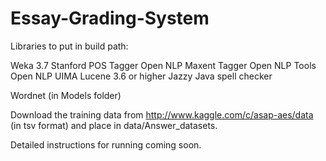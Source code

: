 Essay-Grading-System
====================

Libraries to put in build path:

Weka 3.7
Stanford POS Tagger
Open NLP Maxent Tagger
Open NLP Tools
Open NLP UIMA
Lucene 3.6 or higher
Jazzy Java spell checker

Wordnet (in Models folder)

Download the training data from http://www.kaggle.com/c/asap-aes/data (in tsv format) and place in data/Answer_datasets.

Detailed instructions for running coming soon.
